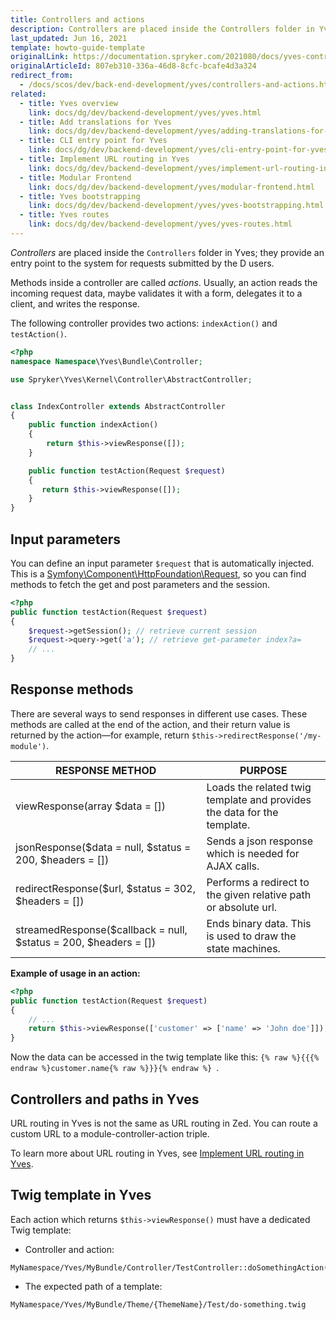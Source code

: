 ```yaml
---
title: Controllers and actions
description: Controllers are placed inside the Controllers folder in Yves; they provide an entry point to the system for requests submitted by the frontend users.
last_updated: Jun 16, 2021
template: howto-guide-template
originalLink: https://documentation.spryker.com/2021080/docs/yves-controllers-actions
originalArticleId: 807eb310-336a-46d8-8cfc-bcafe4d3a324
redirect_from:
  - /docs/scos/dev/back-end-development/yves/controllers-and-actions.html
related:
  - title: Yves overview
    link: docs/dg/dev/backend-development/yves/yves.html
  - title: Add translations for Yves
    link: docs/dg/dev/backend-development/yves/adding-translations-for-yves.html
  - title: CLI entry point for Yves
    link: docs/dg/dev/backend-development/yves/cli-entry-point-for-yves.html
  - title: Implement URL routing in Yves
    link: docs/dg/dev/backend-development/yves/implement-url-routing-in-yves.html
  - title: Modular Frontend
    link: docs/dg/dev/backend-development/yves/modular-frontend.html
  - title: Yves bootstrapping
    link: docs/dg/dev/backend-development/yves/yves-bootstrapping.html
  - title: Yves routes
    link: docs/dg/dev/backend-development/yves/yves-routes.html
---
```


_Controllers_ are placed inside the `Controllers` folder in Yves; they provide an entry point to the system for requests submitted by the D users.

Methods inside a controller are called *actions*. Usually, an action reads the incoming request data, maybe validates it with a form, delegates it to a client, and writes the response.

The following controller provides two actions: `indexAction()` and `testAction()`.

```php
<?php
namespace Namespace\Yves\Bundle\Controller;

use Spryker\Yves\Kernel\Controller\AbstractController;


class IndexController extends AbstractController
{
    public function indexAction()
    {
        return $this->viewResponse([]);
    }

    public function testAction(Request $request)
    {
       return $this->viewResponse([]);
    }
}
```

## Input parameters

You can define an input parameter `$request` that is automatically injected. This is a [Symfony\Component\HttpFoundation\Request](https://symfony.com/doc/2.3/components/http_foundation/introduction.html#request), so you can find methods to fetch the get and post parameters and the session.

```php
<?php
public function testAction(Request $request)
{
    $request->getSession(); // retrieve current session
    $request->query->get('a'); // retrieve get-parameter index?a=
    // ...
}
```

## Response methods

There are several ways to send responses in different use cases. These methods are called at the end of the action, and their return value is returned by the action—for example, return `$this->redirectResponse('/my-module')`.

| RESPONSE METHOD | PURPOSE  |
| ----------------- | -------------------- |
| viewResponse(array $data = [])                               | Loads the related twig template and provides the data for the template. |
| jsonResponse($data = null, $status = 200, $headers = [])     | Sends a json response which is needed for AJAX calls.        |
| redirectResponse($url, $status = 302, $headers = [])         | Performs a redirect to the given relative path or absolute url. |
| streamedResponse($callback = null, $status = 200, $headers = []) | Ends binary data. This is used to draw the state machines.    |

**Example of usage in an action:**

```php
<?php
public function testAction(Request $request)
{
    // ...
    return $this->viewResponse(['customer' => ['name' => 'John doe']]);
}
```

Now the data can be accessed in the twig template like this: `{% raw %}{{{% endraw %}customer.name{% raw %}}}{% endraw %} `.

## Controllers and paths in Yves

URL routing in Yves is not the same as URL routing in Zed. You can route a custom URL to a module-controller-action triple.

To learn more about URL routing in Yves, see [Implement URL routing in Yves](/docs/dg/dev/backend-development/yves/implement-url-routing-in-yves.html).

## Twig template in Yves

Each action which returns `$this->viewResponse()` must have a dedicated Twig template:

* Controller and action:

```twig
MyNamespace/Yves/MyBundle/Controller/TestController::doSomethingAction()
```

* The expected path of a template:

```twig
MyNamespace/Yves/MyBundle/Theme/{ThemeName}/Test/do-something.twig
```
